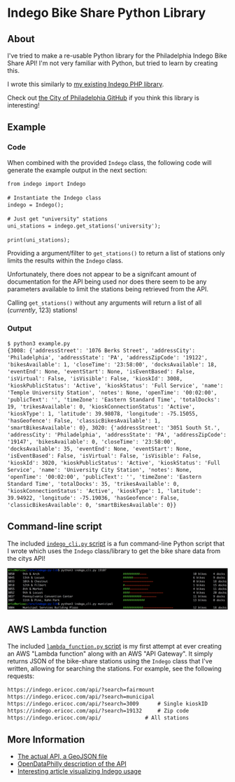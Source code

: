 Indego Bike Share Python Library
==============================

About
-----

I've tried to make a re-usable Python library for the Philadelphia Indego Bike Share API! I'm not very familiar with Python, but tried to learn by creating this.

I wrote this similarly to [my existing Indego PHP library](https://github.com/ericoc/indego-php-lib).

Check out [the City of Philadelphia GitHub](https://github.com/CityOfPhiladelphia) if you think this library is interesting!


Example
-------

### Code

When combined with the provided `Indego` class, the following code will generate the example output in the next section:

	from indego import Indego

	# Instantiate the Indego class
	indego = Indego();

	# Just get "university" stations
	uni_stations = indego.get_stations('university');

	print(uni_stations);


Providing a argument/filter to `get_stations()` to return a list of stations only limits the results within the `Indego` class.

Unfortunately, there does not appear to be a signifcant amount of documentation for the API being used nor does there seem to be any parameters available to limit the stations being retrieved from the API.

Calling `get_stations()` without any arguments will return a list of all (*currently*, 123) stations!

### Output

	$ python3 example.py
	{3008: {'addressStreet': '1076 Berks Street', 'addressCity': 'Philadelphia', 'addressState': 'PA', 'addressZipCode': '19122', 'bikesAvailable': 1, 'closeTime': '23:58:00', 'docksAvailable': 18, 'eventEnd': None, 'eventStart': None, 'isEventBased': False, 'isVirtual': False, 'isVisible': False, 'kioskId': 3008, 'kioskPublicStatus': 'Active', 'kioskStatus': 'Full Service', 'name': 'Temple University Station', 'notes': None, 'openTime': '00:02:00', 'publicText': '', 'timeZone': 'Eastern Standard Time', 'totalDocks': 19, 'trikesAvailable': 0, 'kioskConnectionStatus': 'Active', 'kioskType': 1, 'latitude': 39.98078, 'longitude': -75.15055, 'hasGeofence': False, 'classicBikesAvailable': 1, 'smartBikesAvailable': 0}, 3020: {'addressStreet': '3051 South St.', 'addressCity': 'Philadelphia', 'addressState': 'PA', 'addressZipCode': '19147', 'bikesAvailable': 0, 'closeTime': '23:58:00', 'docksAvailable': 35, 'eventEnd': None, 'eventStart': None, 'isEventBased': False, 'isVirtual': False, 'isVisible': False, 'kioskId': 3020, 'kioskPublicStatus': 'Active', 'kioskStatus': 'Full Service', 'name': 'University City Station', 'notes': None, 'openTime': '00:02:00', 'publicText': '', 'timeZone': 'Eastern Standard Time', 'totalDocks': 35, 'trikesAvailable': 0, 'kioskConnectionStatus': 'Active', 'kioskType': 1, 'latitude': 39.94922, 'longitude': -75.19036, 'hasGeofence': False, 'classicBikesAvailable': 0, 'smartBikesAvailable': 0}}


Command-line script
--------------------

The included [`indego_cli.py` script](https://github.com/ericoc/indego-py-lib/blob/master/indego_cli.py) is a fun command-line Python script that I wrote which uses the `Indego` class/library to get the bike share data from the citys API!

![Indego Python Library CLI screenshot](https://raw.githubusercontent.com/ericoc/indego-py-lib/master/cli.png "Indego Python Library CLI screenshot")


AWS Lambda function
--------------------

The included [`lambda_function.py` script](https://github.com/ericoc/indego-py-lib/blob/master/lambda_function.py) is my first attempt at ever creating an AWS "Lambda function" along with an AWS "API Gateway". It simply returns JSON of the bike-share stations using the `Indego` class that I've written, allowing for searching the stations. For example, see the following requests:

	https://indego.ericoc.com/api/?search=fairmount
	https://indego.ericoc.com/api/?search=municipal
	https://indego.ericoc.com/api/?search=3009		# Single kioskID
	https://indego.ericoc.com/api/?search=19132		# Zip code
	https://indego.ericoc.com/api/				# All stations


More Information
----------------
* [The actual API, a GeoJSON file](https://www.rideindego.com/stations/json/)
* [OpenDataPhilly description of the API](https://www.opendataphilly.org/dataset/bike-share-stations)
* [Interesting article visualizing Indego usage](http://www.randalolson.com/2015/09/05/visualizing-indego-bike-share-usage-patterns-in-philadelphia-part-2/)
